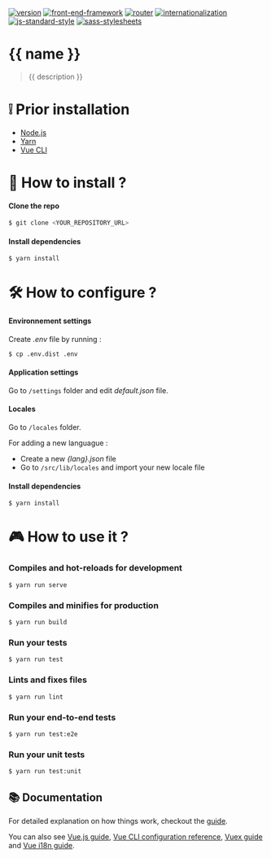 [![version](https://img.shields.io/badge/version-1.0-green.svg?style=flat-square)](https://github.com/pierrechls/seed) [![front-end-framework](https://img.shields.io/badge/framework-vue.js-lightgrey.svg?style=flat-square)](http://vuejs.org/) [![router](https://img.shields.io/badge/router-vue--router-lightgrey.svg?style=flat-square)](http://router.vuejs.org/en/index.html) [![internationalization](https://img.shields.io/badge/internationalization-vue--i18n-lightgrey.svg?style=flat-square)](https://github.com/kazupon/vue-i18n) [![js-standard-style](https://img.shields.io/badge/code_style-standard-lightgrey.svg?style=flat-square)](http://standardjs.com/) [![sass-stylesheets](https://img.shields.io/badge/stylesheets-sass-lightgrey.svg?style=flat-square)](http://sass-lang.com/)

# {{ name }}

> {{ description }}

# :grey_exclamation: Prior installation

- [Node.js](https://nodejs.org/en/download/)
- [Yarn](https://yarnpkg.com/lang/en/docs/install/)
- [Vue CLI](https://cli.vuejs.org/guide/installation.html)

# :rocket: How to install ?

#### Clone the repo

```bash
$ git clone <YOUR_REPOSITORY_URL>
```

#### Install dependencies

```
$ yarn install
```

# :hammer_and_wrench: How to configure ?

#### Environnement settings

Create _.env_ file by running :

```bash
$ cp .env.dist .env
```

#### Application settings

Go to `/settings` folder and edit _default.json_ file.

#### Locales

Go to `/locales` folder.

For adding a new languague :

- Create a new _{lang}.json_ file 
- Go to `/src/lib/locales` and import your new locale file

#### Install dependencies

```
$ yarn install
```

# :video_game: How to use it ?

### Compiles and hot-reloads for development

```
$ yarn run serve
```

### Compiles and minifies for production

```
$ yarn run build
```

### Run your tests

```
$ yarn run test
```

### Lints and fixes files

```
$ yarn run lint
```

### Run your end-to-end tests

```
$ yarn run test:e2e
```

### Run your unit tests

```
$ yarn run test:unit
```

## :books: Documentation

For detailed explanation on how things work, checkout the [guide](http://pierrechls.github.io/seed).

You can also see [Vue.js guide](https://vuejs.org/v2/guide/), [Vue CLI configuration reference](https://cli.vuejs.org/config/), [Vuex guide](https://vuex.vuejs.org/guide/) and [Vue i18n guide](https://kazupon.github.io/vue-i18n/guide/formatting.html).
